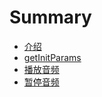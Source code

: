 # Summary

* [介绍](./README.md)
* [getInitParams](./jsbridge/getInitParams.md)
* [播放音频](./jsbridge/playAudio.md)
* [暂停音频](./jsbridge/pauseAudio.md)

